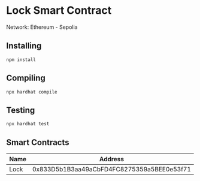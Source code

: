 # Lock Smart Contract

Network: Ethereum - Sepolia

## Installing

```shell
npm install
```

## Compiling
```shell
npx hardhat compile
```

## Testing

```shell
npx hardhat test
```

## Smart Contracts
| Name | Address |
| --- | --- |
| Lock | 0x833D5b1B3aa49aCbFD4FC8275359a5BEE0e53f71 |